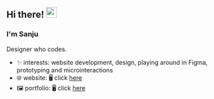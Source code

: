 ## Hi there! <img src="https://media.giphy.com/media/hvRJCLFzcasrR4ia7z/giphy.gif" width="25">
### I'm Sanju
Designer who codes.

- ✨ interests: website development, design, playing around in Figma, prototyping and microinteractions
- 🌐 website: 🖥️ click [here](https://sanju.work/)
- 🖼️ portfolio: 🖥️ click [here](https://www.behance.net/sanjuwdr)

<!--
**sanjuwdr/sanjuwdr** is a ✨ _special_ ✨ repository because its `README.md` (this file) appears on your GitHub profile.

Here are some ideas to get you started:

- 🔭 I’m currently working on ...
- 🌱 I’m currently learning ...
- 👯 I’m looking to collaborate on ...
- 🤔 I’m looking for help with ...
- 💬 Ask me about ...
- 📫 How to reach me: ...
- 😄 Pronouns: ...
- ⚡ Fun fact: ...
-->
